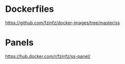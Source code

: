 # Dockerfiles
https://github.com/fzinfz/docker-images/tree/master/ss

# Panels
https://hub.docker.com/r/fzinfz/ss-panel/
